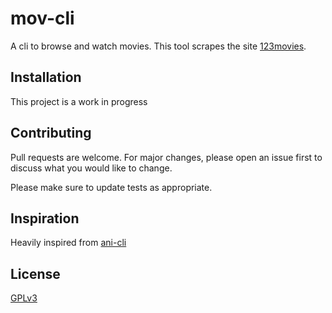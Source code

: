 # mov-cli

A cli to browse and watch movies. This tool scrapes the site [123movies](https://the123movies.site).

## Installation
This project is a work in progress

## Contributing
Pull requests are welcome. For major changes, please open an issue first to discuss what you would like to change.

Please make sure to update tests as appropriate.
## Inspiration
Heavily inspired from [ani-cli](https://github.com/pystardust/ani-cli)

## License
[GPLv3](https://choosealicense.com/licenses/gpl-3.0/)
